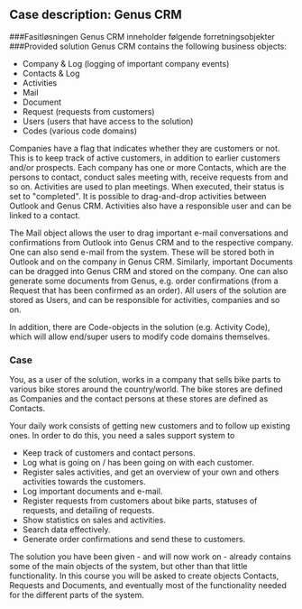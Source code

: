 ## Case description: Genus CRM

###Fasitløsningen Genus CRM inneholder følgende forretningsobjekter
###Provided solution Genus CRM contains the following business objects:
- 	Company & Log (logging of important company events)
-	Contacts & Log
-	Activities
-	Mail
-	Document
-	Request (requests from customers)
-	Users (users that have access to the solution)
-	Codes (various code domains)

Companies have a flag that indicates whether they are customers or not. This is to keep track of active customers, in addition to earlier customers and/or prospects.
Each company has one or more Contacts, which are the persons to contact, conduct sales meeting with, receive requests from and so on.
Activities are used to plan meetings. When executed, their status is set to "completed". It is possible to drag-and-drop activities between Outlook and Genus CRM. Activities also have a responsible user and can be linked to a contact.

The Mail object allows the user to drag important e-mail conversations and confirmations from Outlook into Genus CRM and to the respective company. One can also send e-mail from the system. These will be stored both in Outlook and on the company in Genus CRM.
Similarly, important Documents can be dragged into Genus CRM and stored on the company. One can also generate some documents from Genus, e.g. order confirmations (from a Request that has been confirmed as an order).
All users of the solution are stored as Users, and can be responsible for activities, companies and so on.

In addition, there are Code-objects in the solution (e.g. Activity Code), which will allow end/super users to modify code domains themselves.

### Case
You, as a user of the solution, works in a company that sells bike parts to various bike stores around the country/world. The bike stores are defined as Companies and the contact persons at these stores are defined as Contacts.

Your daily work consists of getting new customers and to follow up existing ones. In order to do this, you need a sales support system to
-	Keep track of customers and contact persons.
-	Log what is going on / has been going on with each customer.
-	Register sales activities, and get an overview of your own and others activities towards the customers.
-	Log important documents and e-mail.
-	Register requests from customers about bike parts, statuses of requests, and detailing of requests.
-	Show statistics on sales and activities.
-	Search data effectively.
-	Generate order confirmations and send these to customers.

The solution you have been given - and will now work on - already contains some of the main objects of the system, but other than that little functionality. In this course you will be asked to create objects Contacts, Requests and Documents, and eventually most of the functionality needed for the different parts of the system.

